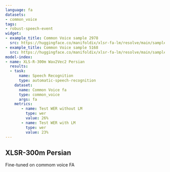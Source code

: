 ```yaml
---
language: fa
datasets:
- common_voice
tags:
- robust-speech-event
widget:
- example_title: Common Voice sample 2978
  src: https://huggingface.co/manifoldix/xlsr-fa-lm/resolve/main/sample2978.flac
- example_title: Common Voice sample 5168
  src: https://huggingface.co/manifoldix/xlsr-fa-lm/resolve/main/sample5168.flac
model-index:
- name: XLS-R-300m Wav2Vec2 Persian 
  results:
  - task: 
      name: Speech Recognition
      type: automatic-speech-recognition
    dataset:
      name: Common Voice fa
      type: common_voice
      args: fa  
    metrics:
       - name: Test WER without LM
         type: wer
         value: 26%
       - name: Test WER with LM
         type: wer
         value: 23%
---
```


## XLSR-300m Persian
Fine-tuned on commom voice FA
